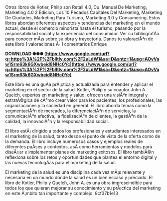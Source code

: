 Otros libros de Kotler, Philip son Retail 4.0, Cu. Manual De Marketing, Marketing 4.0 2 Edicion, Los 10 Pecados Capitales Del Marketing, Marketing De Ciudades, Marketing Para Turismo, Marketing 3.0 y Consumering. Estos libros abordan diferentes aspectos y tendencias del marketing en el mundo actual, desde el comercio minorista hasta el turismo, pasando por la responsabilidad social y la experiencia del consumidor. Ver su bibliografÃ­a para conocer mÃ¡s sobre su obra y trayectoria. Danos tu valoraciÃ³n de este libro 1 valoraciones Â· 1 comentarios Enrique
 
**DOWNLOAD ✺✺✺ [https://www.google.com/url?q=https%3A%2F%2Fblltly.com%2F2uLdW1&sa=D&sntz=1&usg=AOvVaw1Srm63k6GXwbeid8NHc0Yc](https://www.google.com/url?q=https%3A%2F%2Fblltly.com%2F2uLdW1&sa=D&sntz=1&usg=AOvVaw1Srm63k6GXwbeid8NHc0Yc)**


  
Este libro es una guÃ­a prÃ¡ctica y actualizada para entender y aplicar el marketing en el sector de la salud. Kotler, Philip y su coautor John A. Quelch, expertos en marketing y salud, ofrecen una visiÃ³n integral y estratÃ©gica de cÃ³mo crear valor para los pacientes, los profesionales, las organizaciones y la sociedad en general. El libro aborda temas como la segmentaciÃ³n de mercados, la diferenciaciÃ³n de servicios, la comunicaciÃ³n efectiva, la fidelizaciÃ³n de clientes, la gestiÃ³n de la calidad, la innovaciÃ³n y la responsabilidad social.
  
El libro estÃ¡ dirigido a todos los profesionales y estudiantes interesados en el marketing de la salud, tanto desde el punto de vista de la oferta como de la demanda. El libro incluye numerosos casos y ejemplos reales de diferentes paÃ­ses y contextos, asÃ­ como herramientas y modelos para diseÃ±ar e implementar planes de marketing exitosos. El libro tambiÃ©n reflexiona sobre los retos y oportunidades que plantea el entorno digital y las nuevas tecnologÃ­as para el marketing de la salud.
  
El marketing de la salud es una disciplina cada vez mÃ¡s relevante y necesaria en un mundo donde la salud es un bien escaso y preciado. El libro de Kotler, Philip y Quelch, John A. es una obra imprescindible para todos los que quieran mejorar su conocimiento y su prÃ¡ctica del marketing en este Ã¡mbito tan importante y complejo.
 8cf37b1e13
 
